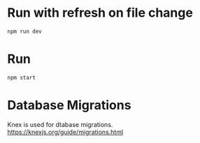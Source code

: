 
# Run with refresh on file change
```
npm run dev
```

# Run
```
npm start
```

# Database Migrations
Knex is used for dtabase migrations.
https://knexjs.org/guide/migrations.html
